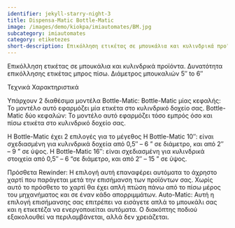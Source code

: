 ```yaml
---
identifier: jekyll-starry-night-3
title: Dispensa-Matic Bottle-Matic
image: /images/demo/kiokpa/imiautomates/BM.jpg
subcategory: imiautomates
category: etiketezes
short-description: Επικόλληση ετικέτας σε μπουκάλια και κυλινδρικά προϊόντα.
---
```





 Επικόλληση ετικέτας σε μπουκάλια και κυλινδρικά προϊόντα.
Δυνατότητα επικόλλησης ετικέτας μπρος πίσω.
Διάμετρος μπουκαλιών 5″ to 6″





Τεχνικά Χαρακτηριστικά

Υπάρχουν 2 διαθέσιμα μοντέλα Bottle-Matic:
Bottle-Matic μίας κεφαλής: Το μοντέλο αυτό εφαρμόζει μία ετικέτα στο κυλινδρικό δοχείο σας.
Bottle-Matic δύο κεφαλών: Το μοντέλο αυτό εφαρμόζει τόσο εμπρός όσο και πίσω ετικέτα στο κυλινδρικό δοχείο σας.

Η Bottle-Matic έχει 2 επιλογές για το μέγεθος
Η Bottle-Matic 10″: είναι σχεδιασμένη για κυλινδρικά δοχεία από 0,5″ – 6 ” σε διάμετρο, και από 2″ – 9 ” σε ύψος.
Η Bottle-Matic 16″: είναι σχεδιασμένη για κυλινδρικά στοιχεία από 0,5″ – 6 “σε διάμετρο, και από 2″ – 15 ” σε ύψος.

Πρόσθετα
Rewinder: Η επιλογή αυτή επαναφέρει αυτόματα το άχρηστο χαρτί που παράγεται μετά την επισήμανση των προϊόντων σας. Χωρίς αυτό το πρόσθετο το χαρτί θα έχει απλή πτώση πάνω από το πίσω μέρος του μηχανήματος και σε έναν κάδο απορριμμάτων.
Auto-Matic: Αυτή η επιλογή επισήμανσης σας επιτρέπει να εισάγετε απλά το μπουκάλι σας και η ετικετέζα να ενεργοποιείται αυτόματα. Ο διακόπτης ποδιού εξακολουθεί να περιλαμβάνεται, αλλά δεν χρειάζεται.
